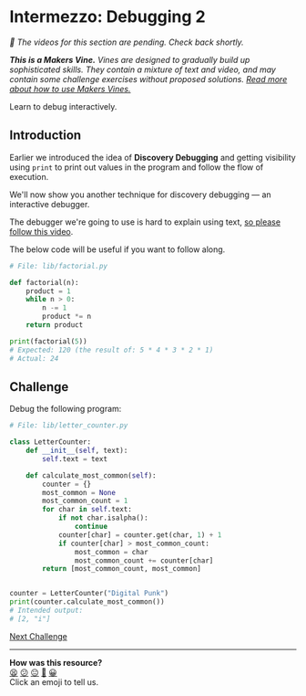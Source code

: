 # Intermezzo: Debugging 2

_:construction: The videos for this section are pending. Check back shortly._

_**This is a Makers Vine.** Vines are designed to gradually build up
sophisticated skills. They contain a mixture of text and video, and may contain
some challenge exercises without proposed solutions. [Read more about how to use
Makers
Vines.](https://github.com/makersacademy/course/blob/main/labels/vines.md)_

Learn to debug interactively.

## Introduction

Earlier we introduced the idea of **Discovery Debugging** and getting visibility
using `print` to print out values in the program and follow the flow of
execution.

We'll now show you another technique for discovery debugging — an interactive
debugger.

<!-- OMITTED -->

The debugger we're going to use is hard to explain using text, [so please follow
this video](...).

The below code will be useful if you want to follow along.

```python
# File: lib/factorial.py

def factorial(n):
    product = 1
    while n > 0:
        n -= 1
        product *= n
    return product

print(factorial(5))
# Expected: 120 (the result of: 5 * 4 * 3 * 2 * 1)
# Actual: 24
```

<!-- OMITTED -->

## Challenge

Debug the following program:

```python
# File: lib/letter_counter.py

class LetterCounter:
    def __init__(self, text):
        self.text = text

    def calculate_most_common(self):
        counter = {}
        most_common = None
        most_common_count = 1
        for char in self.text:
            if not char.isalpha():
                continue
            counter[char] = counter.get(char, 1) + 1
            if counter[char] > most_common_count:
                most_common = char
                most_common_count += counter[char]
        return [most_common_count, most_common]


counter = LetterCounter("Digital Punk")
print(counter.calculate_most_common())
# Intended output:
# [2, "i"]
```


[Next Challenge](08_test_drive_a_class_system.md)

<!-- BEGIN GENERATED SECTION DO NOT EDIT -->

---

**How was this resource?**  
[😫](https://airtable.com/shrUJ3t7KLMqVRFKR?prefill_Repository=makersacademy%2Fgolden-square-in-python&prefill_File=challenges%2F07_intermezzo_debugging_2.md&prefill_Sentiment=😫) [😕](https://airtable.com/shrUJ3t7KLMqVRFKR?prefill_Repository=makersacademy%2Fgolden-square-in-python&prefill_File=challenges%2F07_intermezzo_debugging_2.md&prefill_Sentiment=😕) [😐](https://airtable.com/shrUJ3t7KLMqVRFKR?prefill_Repository=makersacademy%2Fgolden-square-in-python&prefill_File=challenges%2F07_intermezzo_debugging_2.md&prefill_Sentiment=😐) [🙂](https://airtable.com/shrUJ3t7KLMqVRFKR?prefill_Repository=makersacademy%2Fgolden-square-in-python&prefill_File=challenges%2F07_intermezzo_debugging_2.md&prefill_Sentiment=🙂) [😀](https://airtable.com/shrUJ3t7KLMqVRFKR?prefill_Repository=makersacademy%2Fgolden-square-in-python&prefill_File=challenges%2F07_intermezzo_debugging_2.md&prefill_Sentiment=😀)  
Click an emoji to tell us.

<!-- END GENERATED SECTION DO NOT EDIT -->
